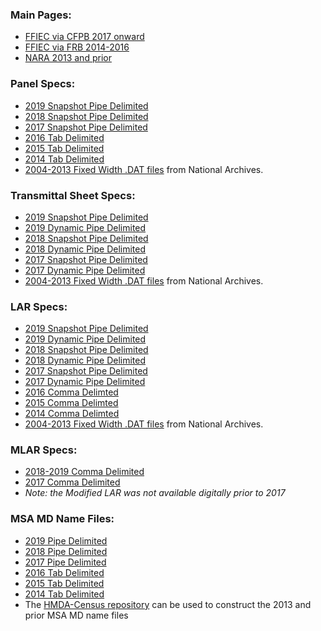 ### Main Pages:
- [FFIEC via CFPB 2017 onward](https://ffiec.cfpb.gov/data-publication/)
- [FFIEC via FRB 2014-2016](https://www.ffiec.gov/hmda/hmdaflat.htm)
- [NARA 2013 and prior](https://catalog.archives.gov/search?q=*:*&f.ancestorNaIds=2456161&sort=naIdSort%20asc)


### Panel Specs:
- [2019 Snapshot Pipe Delimited](https://s3.amazonaws.com/cfpb-hmda-public/prod/snapshot-data/2019/2019_public_panel_pipe.zip)
- [2018 Snapshot Pipe Delimited](https://s3.amazonaws.com/cfpb-hmda-public/prod/snapshot-data/2018/2018_public_panel_pipe.zip)
- [2017 Snapshot Pipe Delimited](https://s3.amazonaws.com/cfpb-hmda-public/prod/snapshot-data/2017_public_panel_txt.zip)
- [2016 Tab Delimited](https://www.ffiec.gov/hmdarawdata/FORMATS/2016HMDAInstitutionRecordFormat.pdf)
- [2015 Tab Delimited](https://www.ffiec.gov/hmdarawdata/FORMATS/2015HMDAInstitutionRecordFormat.pdf)
- [2014 Tab Delimited](https://www.ffiec.gov/hmdarawdata/FORMATS/2014HMDAInstitutionRecordFormat.pdf)
- [2004-2013 Fixed Width .DAT files](https://github.com/cfpb/HMDA_Data_Science_Kit/blob/master/data_links.md) from National Archives.


### Transmittal Sheet Specs:
- [2019 Snapshot Pipe Delimited](https://ffiec.cfpb.gov/documentation/2019/public-ts-schema/)
- [2019 Dynamic Pipe Delimited](https://ffiec.cfpb.gov/documentation/2019/public-ts-schema/)
- [2018 Snapshot Pipe Delimited](https://ffiec.cfpb.gov/documentation/2018/public-ts-schema/)
- [2018 Dynamic Pipe Delimited](https://ffiec.cfpb.gov/documentation/2018/public-ts-schema/)
- [2017 Snapshot Pipe Delimited](https://s3.amazonaws.com/cfpb-hmda-public/prod/snapshot-data/2017_publicstatic_dataformat.pdf)
- [2017 Dynamic Pipe Delimited](https://github.com/cfpb/hmda-platform/blob/v1.x/Documents/2017_Dynamic_TS_Spec.csv)
- [2004-2013 Fixed Width .DAT files](https://github.com/cfpb/HMDA_Data_Science_Kit/blob/master/data_links.md) from National Archives.


### LAR Specs:
- [2019 Snapshot Pipe Delimited](https://ffiec.cfpb.gov/documentation/2019/public-lar-schema/)
- [2019 Dynamic Pipe Delimited](https://ffiec.cfpb.gov/documentation/2019/public-lar-schema/)
- [2018 Snapshot Pipe Delimited](https://ffiec.cfpb.gov/documentation/2018/public-lar-schema/)
- [2018 Dynamic Pipe Delimited](https://ffiec.cfpb.gov/documentation/2018/public-lar-schema/)
- [2017 Snapshot Pipe Delimited](https://s3.amazonaws.com/cfpb-hmda-public/prod/snapshot-data/2017_publicstatic_dataformat.pdf)
- [2017 Dynamic Pipe Delimited](https://github.com/cfpb/hmda-platform/blob/v1.x/Documents/2017_Dynamic_LAR_Spec.csv)
- [2016 Comma Delimted](https://www.ffiec.gov/hmdarawdata/FORMATS/2016HMDALARRecordFormat.pdf)
- [2015 Comma Delimted](https://www.ffiec.gov/hmdarawdata/FORMATS/2015HMDALARRecordFormat.pdf)
- [2014 Comma Delimted](https://www.ffiec.gov/hmdarawdata/FORMATS/2014HMDALARRecordFormat.pdf)
- [2004-2013 Fixed Width .DAT files](https://github.com/cfpb/HMDA_Data_Science_Kit/blob/master/data_links.md) from National Archives.


### MLAR Specs:
- [2018-2019 Comma Delimited](https://github.com/cfpb/hmda-platform/blob/master/docs/v2/spec/Modified%20LAR%20Schema.csv)
- [2017 Comma Delimited](https://github.com/cfpb/hmda-platform/blob/master/docs/v1/2017_Modified_LAR_Spec.csv)
- *Note: the Modified LAR was not available digitally prior to 2017*


### MSA MD Name Files:
- [2019 Pipe Delimited](https://s3.amazonaws.com/cfpb-hmda-public/prod/snapshot-data/2019/2019_public_ts_pipe.zip)
- [2018 Pipe Delimited](https://s3.amazonaws.com/cfpb-hmda-public/prod/snapshot-data/2018/2018_public_ts_pipe.zip)
- [2017 Pipe Delimited](https://s3.amazonaws.com/cfpb-hmda-public/prod/snapshot-data/2017_public_msamd_txt.zip)
- [2016 Tab Delimited](https://www.ffiec.gov/hmdarawdata/FORMATS/2016HMDAMSAOfficeFormat.pdf)
- [2015 Tab Delimited](https://www.ffiec.gov/hmdarawdata/FORMATS/2015HMDAMSAOfficeFormat.pdf)
- [2014 Tab Delimited](https://www.ffiec.gov/hmdarawdata/FORMATS/2014HMDAMSAOfficeFormat.pdf)
- The [HMDA-Census repository](https://github.com/cfpb/hmda-census) can be used to construct the 2013 and prior MSA MD name files
